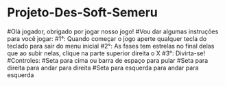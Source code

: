 # Projeto-Des-Soft-Semeru
#Olá jogador, obrigado por jogar nosso jogo!
#Vou dar algumas instruções para você jogar:
#1°: Quando começar o jogo aperte qualquer tecla do teclado para sair do menu inicial
#2°: As fases tem estrelas no final delas que ao subir nelas, clique na parte superior direita o X
#3°: Divirta-se!
#Controles:
#Seta para cima ou barra de espaço para pular
#Seta para direita para andar para direita
#Seta para esquerda para andar para esquerda